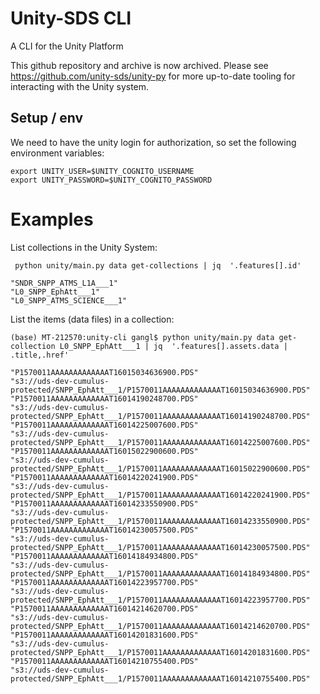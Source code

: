# Unity-SDS CLI

 
 A CLI for the Unity Platform

 This github repository and archive is now archived. Please see https://github.com/unity-sds/unity-py for more up-to-date tooling for interacting with the Unity system.

## Setup / env

We need to have the unity login for authorization, so set the following environment variables:
```
export UNITY_USER=$UNITY_COGNITO_USERNAME
export UNITY_PASSWORD=$UNITY_COGNITO_PASSWORD
```

# Examples

List collections in the Unity System:
```
 python unity/main.py data get-collections | jq  '.features[].id'

"SNDR_SNPP_ATMS_L1A___1"
"L0_SNPP_EphAtt___1"
"L0_SNPP_ATMS_SCIENCE___1"
```

List the items (data files) in a collection:
```
(base) MT-212570:unity-cli gangl$ python unity/main.py data get-collection L0_SNPP_EphAtt___1 | jq  '.features[].assets.data | .title,.href'

"P1570011AAAAAAAAAAAAAT16015034636900.PDS"
"s3://uds-dev-cumulus-protected/SNPP_EphAtt___1/P1570011AAAAAAAAAAAAAT16015034636900.PDS"
"P1570011AAAAAAAAAAAAAT16014190248700.PDS"
"s3://uds-dev-cumulus-protected/SNPP_EphAtt___1/P1570011AAAAAAAAAAAAAT16014190248700.PDS"
"P1570011AAAAAAAAAAAAAT16014225007600.PDS"
"s3://uds-dev-cumulus-protected/SNPP_EphAtt___1/P1570011AAAAAAAAAAAAAT16014225007600.PDS"
"P1570011AAAAAAAAAAAAAT16015022900600.PDS"
"s3://uds-dev-cumulus-protected/SNPP_EphAtt___1/P1570011AAAAAAAAAAAAAT16015022900600.PDS"
"P1570011AAAAAAAAAAAAAT16014220241900.PDS"
"s3://uds-dev-cumulus-protected/SNPP_EphAtt___1/P1570011AAAAAAAAAAAAAT16014220241900.PDS"
"P1570011AAAAAAAAAAAAAT16014233550900.PDS"
"s3://uds-dev-cumulus-protected/SNPP_EphAtt___1/P1570011AAAAAAAAAAAAAT16014233550900.PDS"
"P1570011AAAAAAAAAAAAAT16014230057500.PDS"
"s3://uds-dev-cumulus-protected/SNPP_EphAtt___1/P1570011AAAAAAAAAAAAAT16014230057500.PDS"
"P1570011AAAAAAAAAAAAAT16014184934800.PDS"
"s3://uds-dev-cumulus-protected/SNPP_EphAtt___1/P1570011AAAAAAAAAAAAAT16014184934800.PDS"
"P1570011AAAAAAAAAAAAAT16014223957700.PDS"
"s3://uds-dev-cumulus-protected/SNPP_EphAtt___1/P1570011AAAAAAAAAAAAAT16014223957700.PDS"
"P1570011AAAAAAAAAAAAAT16014214620700.PDS"
"s3://uds-dev-cumulus-protected/SNPP_EphAtt___1/P1570011AAAAAAAAAAAAAT16014214620700.PDS"
"P1570011AAAAAAAAAAAAAT16014201831600.PDS"
"s3://uds-dev-cumulus-protected/SNPP_EphAtt___1/P1570011AAAAAAAAAAAAAT16014201831600.PDS"
"P1570011AAAAAAAAAAAAAT16014210755400.PDS"
"s3://uds-dev-cumulus-protected/SNPP_EphAtt___1/P1570011AAAAAAAAAAAAAT16014210755400.PDS"
```
